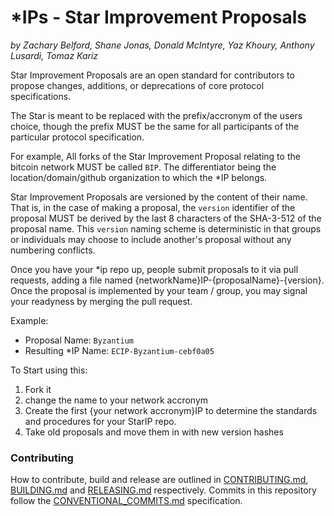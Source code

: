 # \*IPs - Star Improvement Proposals
*by Zachary Belford, Shane Jonas, Donald McIntyre, Yaz Khoury, Anthony Lusardi, Tomaz Kariz*

Star Improvement Proposals are an open standard for contributors to propose changes, additions, or deprecations of core protocol specifications.

The Star is meant to be replaced with the prefix/accronym of the users choice, though the prefix MUST be the same for all participants of the particular protocol specification.

For example, All forks of the Star Improvement Proposal relating to the bitcoin network MUST be called `BIP`. The differentiator being the location/domain/github organization to which the \*IP belongs.

Star Improvement Proposals are versioned by the content of their name. That is, in the case of making a proposal, the `version` identifier of the proposal MUST be derived by the last 8 characters of the SHA-3-512 of the proposal name. This `version` naming scheme is deterministic in that groups or individuals may choose to include another's proposal without any numbering conflicts.

Once you have your \*ip repo up, people submit proposals to it via pull requests, adding a file named {networkName}IP-{proposalName}-{version}. Once the proposal is implemented by your team / group, you may signal your readyness by merging the pull request.

Example:

- Proposal Name: `Byzantium`
- Resulting \*IP Name: `ECIP-Byzantium-cebf0a05`


To Start using this:
1. Fork it
2. change the name to your network accronym
3. Create the first {your network accronym}IP to determine the standards and procedures for your StarIP repo.
4. Take old proposals and move them in with new version hashes

### Contributing

How to contribute, build and release are outlined in [CONTRIBUTING.md](CONTRIBUTING.md), [BUILDING.md](BUILDING.md) and [RELEASING.md](RELEASING.md) respectively. Commits in this repository follow the [CONVENTIONAL_COMMITS.md](CONVENTIONAL_COMMITS.md) specification.
